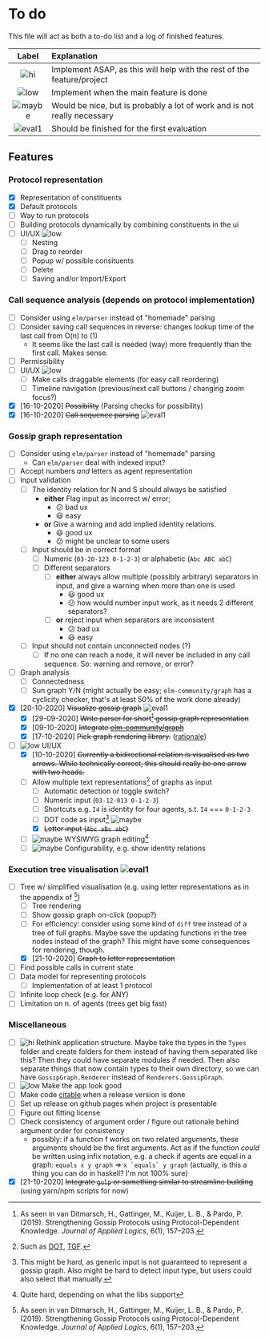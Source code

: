 # To do

This file will act as both a to-do list and a log of finished features.

| Label    | Explanation                                                              |
| :-:      | :--                                                                      |
| ![hi]    | Implement ASAP, as this will help with the rest of the feature/project   |
| ![low]   | Implement when the main feature is done                                  |
| ![maybe] | Would be nice, but is probably a lot of work and is not really necessary |
| ![eval1] | Should be finished for the first evaluation                              |

## Features

### Protocol representation

- [x] Representation of constituents
- [x] Default protocols
- [ ] Way to run protocols
- [ ] Building protocols dynamically by combining constituents in the ui
- [ ] UI/UX ![low]
  - [ ] Nesting
  - [ ] Drag to reorder
  - [ ] Popup w/ possible consituents
  - [ ] Delete
  - [ ] Saving and/or Import/Export

### Call sequence analysis (depends on protocol implementation)

- [ ] Consider using `elm/parser` instead of "homemade" parsing
- [ ] Consider saving call sequences in reverse: changes lookup time of the last call from O(n) to (1)
  - It seems like the last call is needed (way) more frequently than the first call. Makes sense.
- [ ] Permissibility
- [ ] UI/UX ![low]
  - [ ] Make calls draggable elements (for easy call reordering)
  - [ ] Timeline navigation (previous/next call buttons / changing zoom focus?)
- [x] [16-10-2020] ~~Possibility~~ (Parsing checks for possibility)
- [x] [16-10-2020] ~~Call sequence parsing~~ ![eval1]

### Gossip graph representation

- [ ] Consider using `elm/parser` instead of "homemade" parsing
  - Can `elm/parser` deal with indexed input?
- [ ] Accept numbers _and_ letters as agent representation
- [ ] Input validation
  - [ ] The identity relation for N and S should always be satisfied
    - **either** Flag input as incorrect w/ error;
      - 😕 bad ux
      - 😃 easy
    - **or** Give a warning and add implied identity relations.
      - 😃 good ux
      - 😕 might be unclear to some users
  - [ ] Input should be in correct format
    - [ ] Numeric (`03-20-123 0-1-2-3`) or alphabetic (`Abc ABC abC`)
    - [ ] Different separators
      - [ ] **either** always allow multiple (possibly arbitrary) separators in input, and give a warning when more than one is used
        - 😃 good ux
        - 😕 how would number input work, as it needs 2 different separators?
      - [ ] **or** reject input when separators are inconsistent
        - 😕 bad ux
        - 😃 easy
  - [ ] Input should not contain unconnected nodes (?)
    - [ ] If no one can reach a node, it will never be included in any call sequence. So: warning and remove, or error?
- [ ] Graph analysis
  - [ ] Connectedness
  - [ ] Sun graph Y/N (might actually be easy; `elm-community/graph` has a cyclicity checker, that's at least 50% of the work done already)
- [x] [20-10-2020] ~~Visualize gossip graph~~ ![eval1]
  - [x] [29-09-2020] ~~Write parser for short[^2] gossip graph representation~~
  - [x] [09-10-2020] ~~Integrate [elm-community/graph](https://package.elm-lang.org/packages/elm-community/graph/latest/)~~
  - [x] [17-10-2020] ~~Pick graph rendering library.~~ ([rationale](./NOTES.md#rendering-graphs))
- [ ] ![low] UI/UX
  - [x] [10-10-2020] ~~Currently a bidirectional relation is visualised as two arrows. While technically correct, this should really be one arrow with two heads.~~
  - [ ] Allow multiple text representations[^1] of graphs as input
    - [ ] Automatic detection or toggle switch?
    - [ ] Numeric input (`03-12-013 0-1-2-3`)
    - [ ] Shortcuts e.g. `I4` is identity for four agents, s.t. `I4` === `0-1-2-3`
    - [ ] DOT code as input[^3] ![maybe]
    - [x] ~~Letter input (`Abc aBc abC`)~~
  - [ ] ![maybe] WYSIWYG graph editing[^4]
  - [ ] ![maybe] Configurability, e.g. show identity relations

### Execution tree visualisation ![eval1]

- [ ] Tree w/ simplified visualisation (e.g. using letter representations as in the appendix of [^2])
  - [ ] Tree rendering
  - [ ] Show gossip graph on-click (popup?)
  - [ ] For efficiency: consider using some kind of `diff` tree instead of a tree of full graphs.
        Maybe save the updating functions in the tree nodes instead of the graph?
        This might have some consequences for rendering, though.
  - [x] [21-10-2020] ~~Graph to letter representation~~
- [ ] Find possible calls in current state
- [ ] Data model for representing protocols
  - [ ] Implementation of at least 1 protocol
- [ ] Infinite loop check (e.g. for ANY)
- [ ] Limitation on n. of agents (trees get big fast)

### Miscellaneous

- [ ] ![hi] Rethink application structure. Maybe take the types in the `Types` folder and create folders for them instead of having them separated like this? Then they could have separate modules if needed. Then also separate things that now contain types to their own directory, so we can have `GossipGraph.Renderer` instead of `Renderers.GossipGraph`. 
- [ ] ![low] Make the app look good
- [ ] Make code [citable](https://guides.github.com/activities/citable-code/) when a release version is done
- [ ] Set up release on github pages when project is presentable
- [ ] Figure out fitting license
- [ ] Check consistency of argument order / figure out rationale behind argument order for consistency
  - possibly: if a function f works on two related arguments, these arguments should be the first arguments. Act as if the function _could_ be written using infix notation, e.g. a check if agents are equal in a graph: `equals x y graph` => ``x `equals` y graph`` (actually, is this a thing you can do in haskell? I'm not 100% sure)
- [x] [21-10-2020] ~~Integrate `gulp` or something similar to streamline building~~ (using yarn/npm scripts for now)

<!-- Footnotes -->

[^1]: Such as [DOT](https://www.graphviz.org/doc/info/lang.html), [TGF](https://en.wikipedia.org/wiki/Trivial_Graph_Format).

[^2]: As seen in van Ditmarsch, H., Gattinger, M., Kuijer, L. B., & Pardo, P. (2019). Strengthening Gossip Protocols using Protocol-Dependent Knowledge. _Journal of Applied Logics_, 6(1), 157–203.

[^3]: This might be hard, as generic input is not guaranteed to represent a gossip graph. Also might be hard to detect input type, but users could also select that manually.

[^4]: Quite hard, depending on what the libs support

[^6]: This actually does create a bit of an unnecessary limitation, as Elm's `Char.isLower` and `Char.toLower` (and related functions) are very limited. They only support the latin alphabet, even though other alphabets also have lower- and uppercase characters, notably Cyrillic and Greek (`Char.isLower ш` and `Char.isLower ω` return `False`). However, it is unlikely this system will support more than 26 agents, so it is not a _real_ problem -- it would only be a problem if this tool were to be extended.

<!-- Images -->

[low]: https://img.shields.io/badge/-low%20prio-yellow
[hi]: https://img.shields.io/badge/-high%20prio-red
[maybe]: https://img.shields.io/badge/-optional-%23eee
[eval1]: https://img.shields.io/badge/-1st%20evaluation-blue
